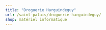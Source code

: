 ```yaml
---
title: "Droguerie Harguindeguy"
url: /saint-palais/droguerie-harguindeguy/
shop: matériel informatique
---
```


